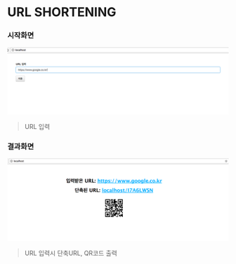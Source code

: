 # URL SHORTENING


### 시작화면
![main](main.png)

> URL 입력





### 결과화면
![result](result.png)
> URL 입력시 단축URL, QR코드 출력